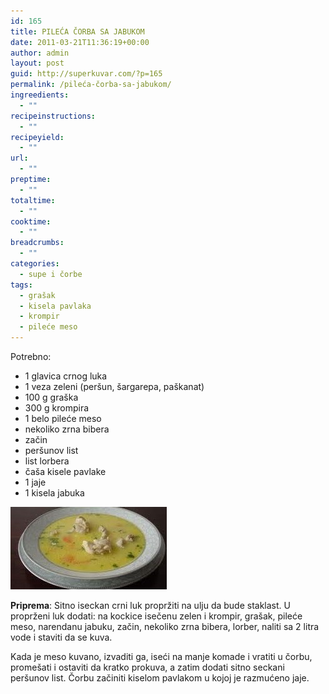 ```yaml
---
id: 165
title: PILEĆA ČORBA SA JABUKOM
date: 2011-03-21T11:36:19+00:00
author: admin
layout: post
guid: http://superkuvar.com/?p=165
permalink: /pileća-čorba-sa-jabukom/
ingreedients:
  - ""
recipeinstructions:
  - ""
recipeyield:
  - ""
url:
  - ""
preptime:
  - ""
totaltime:
  - ""
cooktime:
  - ""
breadcrumbs:
  - ""
categories:
  - supe i čorbe
tags:
  - grašak
  - kisela pavlaka
  - krompir
  - pileće meso
---
```

Potrebno:

  * 1 glavica crnog luka
  * 1 veza zeleni (peršun, šargarepa, paškanat)
  * 100 g graška
  * 300 g krompira
  * 1 belo pileće meso
  * nekoliko zrna bibera
  * začin
  * peršunov list
  * list lorbera
  * čaša kisele pavlake
  * 1 jaje
  * 1 kisela jabuka

<img class="alignnone size-full wp-image-810" title="pilecacorbasajabukom" src="/wp-content/uploads/2011/03/pilecacorbasajabukom-e1306838193995.jpg" alt="" width="250" height="132" /> 

**Priprema**: Sitno iseckan crni luk propržiti na ulju da bude staklast. U proprženi luk dodati: na kockice isečenu zelen i krompir, grašak, pileće meso, narendanu jabuku, začin, nekoliko zrna bibera, lorber, naliti sa 2 litra vode i staviti da se kuva.

Kada je meso kuvano, izvaditi ga, iseći na manje komade i vratiti u čorbu, promešati i ostaviti da kratko prokuva, a zatim dodati sitno seckani peršunov list. Čorbu začiniti kiselom pavlakom u kojoj je razmućeno jaje.